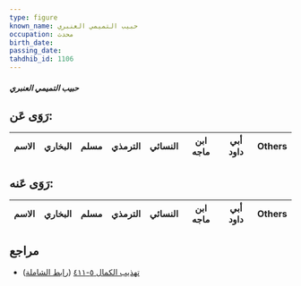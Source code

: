```yaml
---
type: figure
known_name: حبيب التميمي العنبري
occupation: محدث
birth_date:
passing_date:
tahdhib_id: 1106
---
```

##### حبيب التميمي العنبري

## رَوَى عَن:
| الاسم | البخاري | مسلم | الترمذي | النسائي | ابن ماجه | أبي داود | Others |
| ----- | ------- | ---- | ------- | ------- | -------- | -------- | ------ |
## رَوَى عَنه:
| الاسم | البخاري | مسلم | الترمذي | النسائي | ابن ماجه | أبي داود | Others |
| ----- | ------- | ---- | ------- | ------- | -------- | -------- | ------ |
## مراجع
- [تهذيب الكمال ٥-٤١١](obsidian://open?vault=Tahdhib-al-Kamal&file=Figures/١١٠٦-حبيب%20التميمي%20العنبري) ([رابط الشاملة](https://shamela.ws/book/3722/2489))